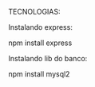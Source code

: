 TECNOLOGIAS:

Instalando express:

npm install express

Instalando lib do banco:

npm install mysql2
